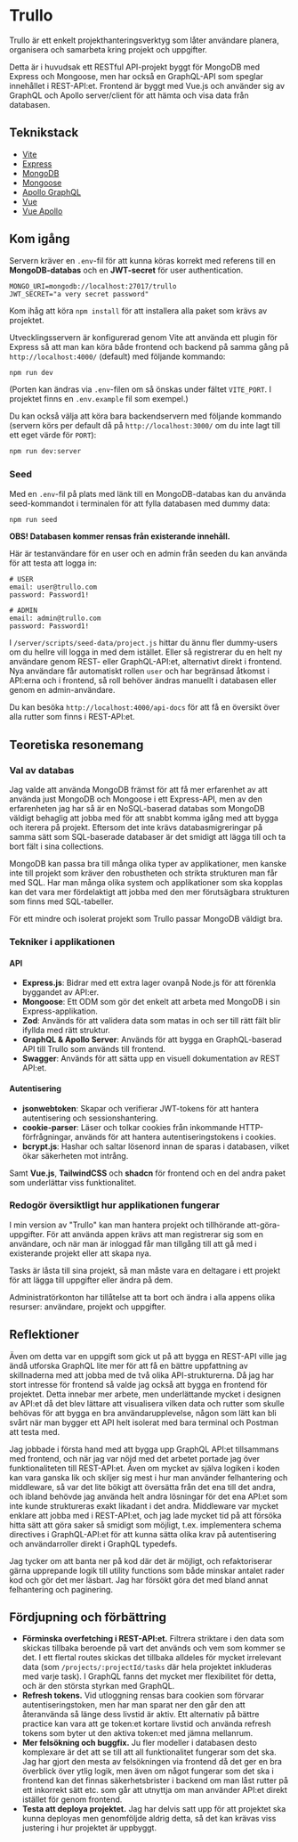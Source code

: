 # Trullo

Trullo är ett enkelt projekthanteringsverktyg som låter användare planera, organisera och samarbeta kring projekt och uppgifter.

Detta är i huvudsak ett RESTful API-projekt byggt för MongoDB med Express och Mongoose, men har också en GraphQL-API som speglar innehållet i REST-API:et. Frontend är byggt med Vue.js och använder sig av GraphQL och Apollo server/client för att hämta och visa data från databasen.

## Teknikstack
- [Vite](https://vite.dev)
- [Express](https://expressjs.com)
- [MongoDB](https://www.mongodb.com/docs/manual/)
- [Mongoose](https://mongoosejs.com)
- [Apollo GraphQL](https://www.apollographql.com)
- [Vue](https://vuejs.org)
- [Vue Apollo](https://apollo.vuejs.org)

## Kom igång
Servern kräver en `.env`-fil för att kunna köras korrekt med referens till en **MongoDB-databas** och en **JWT-secret** för user authentication.

```
MONGO_URI=mongodb://localhost:27017/trullo
JWT_SECRET="a very secret password"
```

Kom ihåg att köra `npm install` för att installera alla paket som krävs av projektet.

Utvecklingsservern är konfigurerad genom Vite att använda ett plugin för Express så att man kan köra både frontend och backend på samma gång på `http://localhost:4000/` (default) med följande kommando:

```zsh
npm run dev
```

(Porten kan ändras via `.env`-filen om så önskas under fältet `VITE_PORT`. I projektet finns en `.env.example` fil som exempel.)

Du kan också välja att köra bara backendservern med följande kommando (servern körs per default då på `http://localhost:3000/` om du inte lagt till ett eget värde för `PORT`):

```zsh
npm run dev:server
```

### Seed

Med en `.env`-fil på plats med länk till en MongoDB-databas kan du använda seed-kommandot i terminalen för att fylla databasen med dummy data:

```zsh
npm run seed
```

**OBS! Databasen kommer rensas från existerande innehåll.**

Här är testanvändare för en user och en admin från seeden du kan använda för att testa att logga in:

```
# USER
email: user@trullo.com
password: Password1!

# ADMIN
email: admin@trullo.com
password: Password1!
```

I `/server/scripts/seed-data/project.js` hittar du ännu fler dummy-users om du hellre vill logga in med dem istället. Eller så registrerar du en helt ny användare genom REST- eller GraphQL-API:et, alternativt direkt i frontend. Nya användare får automatiskt rollen `user` och har begränsad åtkomst i API:erna och i frontend, så roll behöver ändras manuellt i databasen eller genom en admin-användare.

Du kan besöka `http://localhost:4000/api-docs` för att få en översikt över alla rutter som finns i REST-API:et.


## Teoretiska resonemang

### Val av databas
Jag valde att använda MongoDB främst för att få mer erfarenhet av att använda just MongoDB och Mongoose i ett Express-API, men av den erfarenheten jag har så är en NoSQL-baserad databas som MongoDB väldigt behaglig att jobba med för att snabbt komma igång med att bygga och iterera på projekt. Eftersom det inte krävs databasmigreringar på samma sätt som SQL-baserade databaser är det smidigt att lägga till och ta bort fält i sina collections.

MongoDB kan passa bra till många olika typer av applikationer, men kanske inte till projekt som kräver den robustheten och strikta strukturen man får med SQL. Har man många olika system och applikationer som ska kopplas kan det vara mer fördelaktigt att jobba med den mer förutsägbara strukturen som finns med SQL-tabeller.

För ett mindre och isolerat projekt som Trullo passar MongoDB väldigt bra.

### Tekniker i applikationen

#### API
- **Express.js**: Bidrar med ett extra lager ovanpå Node.js för att förenkla byggandet av API:er.
- **Mongoose**: Ett ODM som gör det enkelt att arbeta med MongoDB i sin Express-applikation.
- **Zod**: Används för att validera data som matas in och ser till rätt fält blir ifyllda med rätt struktur.
- **GraphQL & Apollo Server**: Används för att bygga en GraphQL-baserad API till Trullo som används till frontend.
- **Swagger**: Används för att sätta upp en visuell dokumentation av REST API:et.


#### Autentisering
- **jsonwebtoken**: Skapar och verifierar JWT-tokens för att hantera autentisering och sessionshantering.
- **cookie-parser**: Läser och tolkar cookies från inkommande HTTP-förfrågningar, används för att hantera autentiseringstokens i cookies.
- **bcrypt.js**: Hashar och saltar lösenord innan de sparas i databasen, vilket ökar säkerheten mot intrång.

Samt **Vue.js**, **TailwindCSS** och **shadcn** för frontend och en del andra paket som underlättar viss funktionalitet.


### Redogör översiktligt hur applikationen fungerar
I min version av "Trullo" kan man hantera projekt och tillhörande att-göra-uppgifter. För att använda appen krävs att man registrerar sig som en användare, och när man är inloggad får man tillgång till att gå med i existerande projekt eller att skapa nya.

Tasks är låsta till sina projekt, så man måste vara en deltagare i ett projekt för att lägga till uppgifter eller ändra på dem.

Administratörkonton har tillåtelse att ta bort och ändra i alla appens olika resurser: användare, projekt och uppgifter.

## Reflektioner
Även om detta var en uppgift som gick ut på att bygga en REST-API ville jag ändå utforska GraphQL lite mer för att få en bättre uppfattning av skillnaderna med att jobba med de två olika API-strukturerna. Då jag har stort intresse för frontend så valde jag också att bygga en frontend för projektet. Detta innebar mer arbete, men underlättande mycket i designen av API:et då det blev lättare att visualisera vilken data och rutter som skulle behövas för att bygga en bra användarupplevelse, någon som lätt kan bli svårt när man bygger ett API helt isolerat med bara terminal och Postman att testa med.

Jag jobbade i första hand med att bygga upp GraphQL API:et tillsammans med frontend, och när jag var nöjd med det arbetet portade jag över funktionaliteten till REST-API:et. Även om mycket av själva logiken i koden kan vara ganska lik och skiljer sig mest i hur man använder felhantering och middleware, så var det lite bökigt att översätta från det ena till det andra, och ibland behövde jag använda helt andra lösningar för det ena API:et som inte kunde struktureras exakt likadant i det andra. Middleware var mycket enklare att jobba med i REST-API:et, och jag lade mycket tid på att försöka hitta sätt att göra saker så smidigt som möjligt, t.ex. implementera schema directives i GraphQL-API:et för att kunna sätta olika krav på autentisering och användarroller direkt i GraphQL typedefs.

Jag tycker om att banta ner på kod där det är möjligt, och refaktoriserar gärna upprepande logik till utility functions som både minskar antalet rader kod och gör det mer läsbart. Jag har försökt göra det med bland annat felhantering och paginering.


## Fördjupning och förbättring
- **Förminska overfetching i REST-API:et.** Filtrera striktare i den data som skickas tillbaka beroende på vart det används och vem som kommer se det. I ett flertal routes skickas det tillbaka alldeles för mycket irrelevant data (som `/projects/:projectId/tasks` där hela projektet inkluderas med varje task). I GraphQL fanns det mycket mer flexibilitet för detta, och är den största styrkan med GraphQL.
- **Refresh tokens.** Vid utloggning rensas bara cookien som förvarar autentiseringstoken, men har man sparat ner den går den att återanvända så länge dess livstid är aktiv. Ett alternativ på bättre practice kan vara att ge token:et kortare livstid och använda refresh tokens som byter ut den aktiva token:et med jämna mellanrum.
- **Mer felsökning och buggfix.** Ju fler modeller i databasen desto komplexare är det att se till att all funktionalitet fungerar som det ska. Jag har gjort den mesta av felsökningen via frontend då det ger en bra överblick över ytlig logik, men även om något fungerar som det ska i frontend kan det finnas säkerhetsbrister i backend om man låst rutter på ett inkorrekt sätt etc. som går att utnyttja om man använder API:et direkt istället för genom frontend.
- **Testa att deploya projektet.** Jag har delvis satt upp för att projektet ska kunna deployas men genomföljde aldrig detta, så det kan krävas viss justering i hur projektet är uppbyggt.
